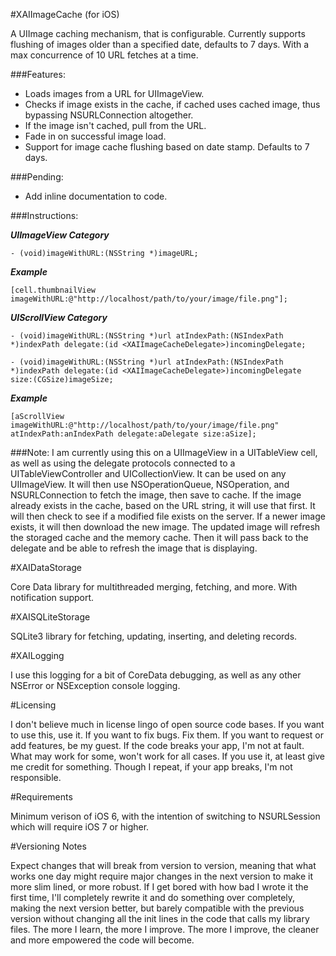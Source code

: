 #XAIImageCache (for iOS)

A UIImage caching mechanism, that is configurable. Currently supports flushing of images older than a specified date, defaults to 7 days. With a max concurrence of 10 URL fetches at a time.

###Features:

* Loads images from a URL for UIImageView.
* Checks if image exists in the cache, if cached uses cached image, thus bypassing NSURLConnection altogether.
* If the image isn't cached, pull from the URL.
* Fade in on successful image load.
* Support for image cache flushing based on date stamp. Defaults to 7 days.

###Pending:
* Add inline documentation to code.

###Instructions:

***UIImageView Category***

    - (void)imageWithURL:(NSString *)imageURL;

***Example***

    [cell.thumbnailView imageWithURL:@"http://localhost/path/to/your/image/file.png"];

***UIScrollView Category***

    - (void)imageWithURL:(NSString *)url atIndexPath:(NSIndexPath *)indexPath delegate:(id <XAIImageCacheDelegate>)incomingDelegate;

    - (void)imageWithURL:(NSString *)url atIndexPath:(NSIndexPath *)indexPath delegate:(id <XAIImageCacheDelegate>)incomingDelegate size:(CGSize)imageSize;

***Example***

    [aScrollView imageWithURL:@"http://localhost/path/to/your/image/file.png" atIndexPath:anIndexPath delegate:aDelegate size:aSize];

###Note:
I am currently using this on a UIImageView in a UITableView cell, as well as using the delegate protocols connected to a UITableViewController and UICollectionView. It can be used on any UIImageView. It will then use NSOperationQueue, NSOperation, and NSURLConnection to fetch the image, then save to cache. If the image already exists in the cache, based on the URL string, it will use that first. It will then check to see if a modified file exists on the server. If a newer image exists, it will then download the new image. The updated image will refresh the storaged cache and the memory cache. Then it will pass back to the delegate and be able to refresh the image that is displaying.

#XAIDataStorage

Core Data library for multithreaded merging, fetching, and more. With notification support.


#XAISQLiteStorage

SQLite3 library for fetching, updating, inserting, and deleting records.

#XAILogging

I use this logging for a bit of CoreData debugging, as well as any other NSError or NSException console logging.

#Licensing

I don't believe much in license lingo of open source code bases. If you want to use this, use it. If you want to fix bugs. Fix them. If you want to request or add features, be my guest. If the code breaks your app, I'm not at fault. What may work for some, won't work for all cases. If you use it, at least give me credit for something. Though I repeat, if your app breaks, I'm not responsible.

#Requirements

Minimum verison of iOS 6, with the intention of switching to NSURLSession which will require iOS 7 or higher.

#Versioning Notes

Expect changes that will break from version to version, meaning that what works one day might require major changes in the next version to make it more slim lined, or more robust. If I get bored with how bad I wrote it the first time, I'll completely rewrite it and do something over completely, making the next version better, but barely compatible with the previous version without changing all the init lines in the code that calls my library files. The more I learn, the more I improve. The more I improve, the cleaner and more empowered the code will become.
